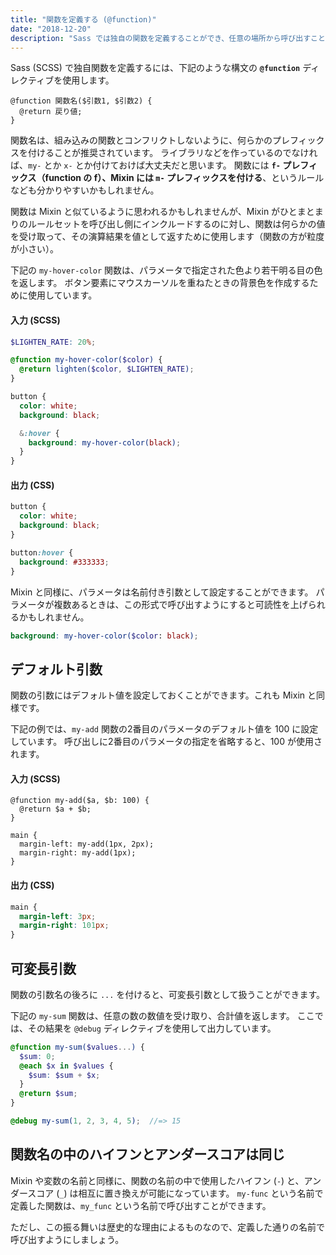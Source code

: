 ```yaml
---
title: "関数を定義する (@function)"
date: "2018-12-20"
description: "Sass では独自の関数を定義することができ、任意の場所から呼び出すことできます。"
---
```


Sass (SCSS) で独自関数を定義するには、下記のような構文の **`@function`** ディレクティブを使用します。

~~~
@function 関数名($引数1, $引数2) {
  @return 戻り値;
}
~~~

関数名は、組み込みの関数とコンフリクトしないように、何らかのプレフィックスを付けることが推奨されています。
ライブラリなどを作っているのでなければ、`my-` とか `x-` とか付けておけば大丈夫だと思います。
関数には **`f-` プレフィックス（function の f）、Mixin には `m-` プレフィックスを付ける**、というルールなども分かりやすいかもしれません。

関数は Mixin と似ているように思われるかもしれませんが、Mixin がひとまとまりのルールセットを呼び出し側にインクルードするのに対し、関数は何らかの値を受け取って、その演算結果を値として返すために使用します（関数の方が粒度が小さい）。

下記の `my-hover-color` 関数は、パラメータで指定された色より若干明る目の色を返します。
ボタン要素にマウスカーソルを重ねたときの背景色を作成するために使用しています。

#### 入力 (SCSS)

~~~ scss
$LIGHTEN_RATE: 20%;

@function my-hover-color($color) {
  @return lighten($color, $LIGHTEN_RATE);
}

button {
  color: white;
  background: black;

  &:hover {
    background: my-hover-color(black);
  }
}
~~~

#### 出力 (CSS)

~~~ css
button {
  color: white;
  background: black;
}

button:hover {
  background: #333333;
}
~~~

Mixin と同様に、パラメータは名前付き引数として設定することができます。
パラメータが複数あるときは、この形式で呼び出すようにすると可読性を上げられるかもしれません。

~~~ scss
background: my-hover-color($color: black);
~~~


デフォルト引数
----

関数の引数にはデフォルト値を設定しておくことができます。これも Mixin と同様です。

下記の例では、`my-add` 関数の2番目のパラメータのデフォルト値を 100 に設定しています。
呼び出しに2番目のパラメータの指定を省略すると、100 が使用されます。

#### 入力 (SCSS)

~~~
@function my-add($a, $b: 100) {
  @return $a + $b;
}

main {
  margin-left: my-add(1px, 2px);
  margin-right: my-add(1px);
}
~~~

#### 出力 (CSS)

~~~ css
main {
  margin-left: 3px;
  margin-right: 101px;
}
~~~


可変長引数
----

関数の引数名の後ろに `...` を付けると、可変長引数として扱うことができます。

下記の `my-sum` 関数は、任意の数の数値を受け取り、合計値を返します。
ここでは、その結果を `@debug` ディレクティブを使用して出力しています。

~~~ scss
@function my-sum($values...) {
  $sum: 0;
  @each $x in $values {
    $sum: $sum + $x;
  }
  @return $sum;
}

@debug my-sum(1, 2, 3, 4, 5);  //=> 15
~~~


関数名の中のハイフンとアンダースコアは同じ
----

Mixin や変数の名前と同様に、関数の名前の中で使用したハイフン (`-`) と、アンダースコア (`_`) は相互に置き換えが可能になっています。
`my-func` という名前で定義した関数は、`my_func` という名前で呼び出すことができます。

ただし、この振る舞いは歴史的な理由によるものなので、定義した通りの名前で呼び出すようにしましょう。

